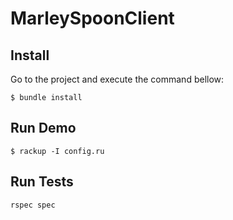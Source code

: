 # MarleySpoonClient

## Install

Go to the project and execute the command bellow:

```
$ bundle install
```

## Run Demo

```
$ rackup -I config.ru
```

## Run Tests

```
rspec spec
```
